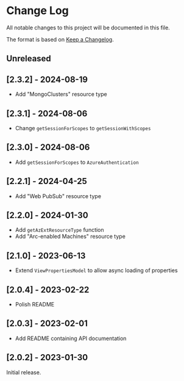 
# Change Log
All notable changes to this project will be documented in this file.

The format is based on [Keep a Changelog](http://keepachangelog.com/).

## Unreleased

## [2.3.2] - 2024-08-19

* Add "MongoClusters" resource type

## [2.3.1] - 2024-08-06

* Change `getSessionForScopes` to `getSessionWithScopes`

## [2.3.0] - 2024-08-06

* Add `getSessionForScopes` to `AzureAuthentication`

## [2.2.1] - 2024-04-25

* Add "Web PubSub" resource type

## [2.2.0] - 2024-01-30

* Add `getAzExtResourceType` function
* Add "Arc-enabled Machines" resource type

## [2.1.0] - 2023-06-13

* Extend `ViewPropertiesModel` to allow async loading of properties

## [2.0.4] - 2023-02-22

* Polish README

## [2.0.3] - 2023-02-01

* Add README containing API documentation

## [2.0.2] - 2023-01-30

Initial release.
